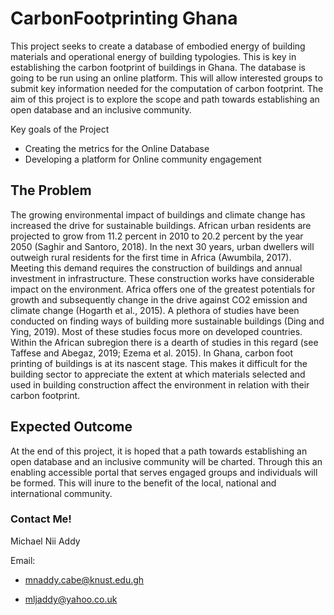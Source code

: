 # CarbonFootprinting Ghana

This project seeks to create a database of embodied energy of building materials and operational energy of building typologies. This is key in establishing the carbon footprint of buildings in Ghana. The database is going to be run using an online platform. This will allow interested groups to submit key information needed for the computation of carbon footprint.  The aim of this project is to explore the scope and path towards establishing an open database and an inclusive community. 

Key goals of the Project
* Creating the metrics for the Online Database
* Developing a platform for Online community engagement


## The Problem 
The growing environmental impact of buildings and climate change has increased the drive for sustainable buildings. African urban residents are projected to grow from 11.2 percent in 2010 to 20.2 percent by the year 2050 (Saghir and Santoro, 2018). In the next 30 years, urban dwellers will outweigh rural residents for the first time in Africa (Awumbila, 2017). Meeting this demand requires the construction of buildings and annual investment in infrastructure. These construction works have considerable impact on the environment. Africa offers one of the greatest potentials for growth and subsequently change in the drive against CO2 emission and climate change (Hogarth et al., 2015). 
A plethora of studies have been conducted on finding ways of building more sustainable buildings (Ding and Ying, 2019). Most of these studies focus more on developed countries. Within the African subregion there is a dearth of studies in this regard (see Taffese and Abegaz, 2019; Ezema et al. 2015). In Ghana, carbon foot printing of buildings is at its nascent stage. This makes it difficult for the building sector to appreciate the extent at which materials selected and used in building construction affect the environment in relation with their carbon footprint. 

## Expected Outcome

At the end of this project, it is hoped that a path towards establishing an open database and an inclusive community will be charted.  Through this an enabling accessible portal that serves engaged groups and individuals will be formed. This will inure to the benefit of the local, national and international community.


### Contact Me!

Michael Nii Addy 

Email: 
* mnaddy.cabe@knust.edu.gh

* mljaddy@yahoo.co.uk
       

